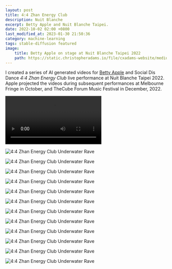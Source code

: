 ```yaml
---
layout: post
title: 4:4 Zhan Energy Club
description: Nuit Blanche
excerpt: Betty Apple and Nuit Blanche Taipei.
date: 2022-10-02 02:00 +0800
last_modified_at: 2023-01-30 21:50:36
category: machine-learning
tags: stable-diffusion featured
image:
    title: Betty Apple on stage at Nuit Blanche Taipei 2022
    path: https://static.christopheradams.io/file/cxadams-website/medium/albums/2022/20221002-0213_Shilin_NuitBlanche/20221002-0213_Shilin_NuitBlanche_L1008376-0.jpg
---
```


I created a series of AI generated videos for [Betty Apple] and Social Dis Dance
*4:4 Zhan Energy Club* live performance at Nuit Blanche Taipei 2022. Apple
projected the videos during subsequent performances at Melbourne Fringe in
October, and TheCube Forum Music Festival in December, 2022.

<p>
<video controls>
    <source src="https://static.christopheradams.io/file/cxadams-website/video/Zhan-Energy-Club_20220926022258_clip.mp4" type="video/mp4">
</video>
</p>

![4:4 Zhan Energy Club Underwater Rave](https://static.christopheradams.io/file/cxadams-website/small/drive/AI/StableDiffusion/2022-09/betty_apple_it_me_crowd_5/20220926022258_00115.jpg)

![4:4 Zhan Energy Club Underwater Rave](https://static.christopheradams.io/file/cxadams-website/small/drive/AI/StableDiffusion/2022-09/betty_apple_it_me_crowd_5/20220926022258_00138.jpg)

![4:4 Zhan Energy Club Underwater Rave](https://static.christopheradams.io/file/cxadams-website/small/drive/AI/StableDiffusion/2022-09/betty_apple_it_me_crowd_5/20220926022258_00256.jpg)

![4:4 Zhan Energy Club Underwater Rave](https://static.christopheradams.io/file/cxadams-website/small/drive/AI/StableDiffusion/2022-09/betty_apple_it_me_crowd_5/20220926022258_01070.jpg)

![4:4 Zhan Energy Club Underwater Rave](https://static.christopheradams.io/file/cxadams-website/small/drive/AI/StableDiffusion/2022-09/betty_apple_it_me_crowd_5/20220926022258_01333.jpg)

![4:4 Zhan Energy Club Underwater Rave](https://static.christopheradams.io/file/cxadams-website/small/drive/AI/StableDiffusion/2022-09/betty_apple_it_me_crowd_5/20220926022258_02013.jpg)

![4:4 Zhan Energy Club Underwater Rave](https://static.christopheradams.io/file/cxadams-website/small/drive/AI/StableDiffusion/2022-09/betty_apple_it_me_crowd_5/20220926022258_02111.jpg)

![4:4 Zhan Energy Club Underwater Rave](https://static.christopheradams.io/file/cxadams-website/small/drive/AI/StableDiffusion/2022-09/betty_apple_it_me_crowd_5/20220926022258_02217.jpg)

![4:4 Zhan Energy Club Underwater Rave](https://static.christopheradams.io/file/cxadams-website/small/drive/AI/StableDiffusion/2022-09/betty_apple_it_me_crowd_5/20220926022258_02289.jpg)

![4:4 Zhan Energy Club Underwater Rave](https://static.christopheradams.io/file/cxadams-website/small/drive/AI/StableDiffusion/2022-09/betty_apple_it_me_crowd_5/20220926022258_02352.jpg)

![4:4 Zhan Energy Club Underwater Rave](https://static.christopheradams.io/file/cxadams-website/small/drive/AI/StableDiffusion/2022-09/betty_apple_it_me_crowd_5/20220926022258_02798.jpg)

![4:4 Zhan Energy Club Underwater Rave](https://static.christopheradams.io/file/cxadams-website/small/drive/AI/StableDiffusion/2022-09/betty_apple_it_me_crowd_5/20220926022258_03224.jpg)

[Betty Apple]: https://bettyapple.art/
